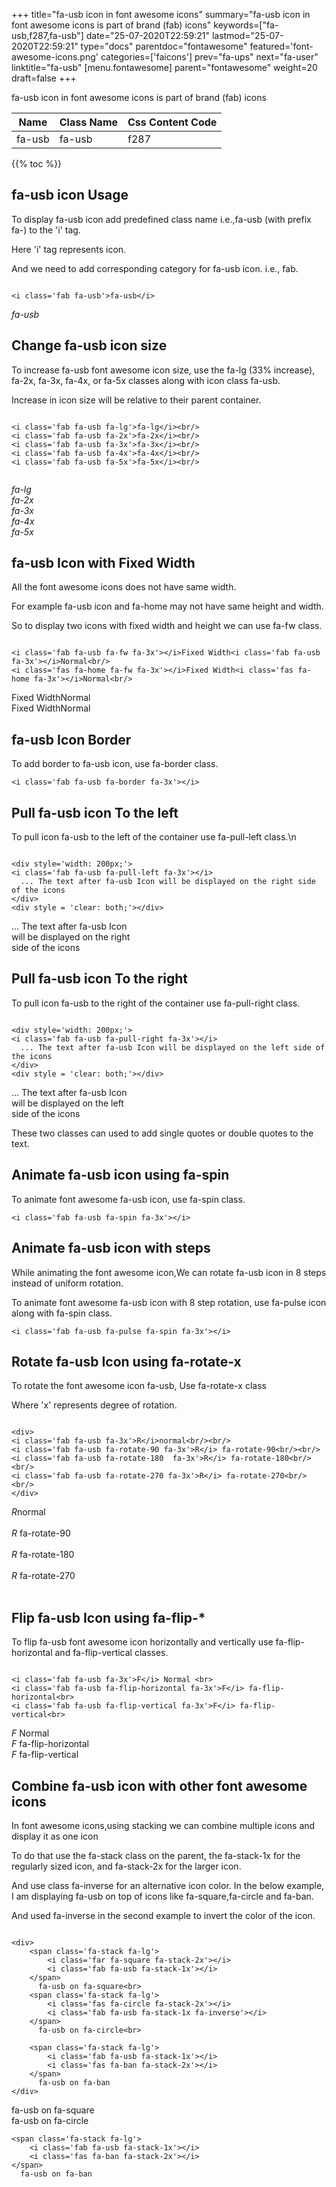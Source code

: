 +++
title="fa-usb icon in font awesome icons"
summary="fa-usb icon in font awesome icons is part of brand (fab) icons"
keywords=["fa-usb,f287,fa-usb"]
date="25-07-2020T22:59:21"
lastmod="25-07-2020T22:59:21"
type="docs"
parentdoc="fontawesome"
featured='font-awesome-icons.png'
categories=['faicons']
prev="fa-ups"
next="fa-user"
linktitle="fa-usb"
[menu.fontawesome]
parent="fontawesome"
weight=20
draft=false
+++


fa-usb icon in font awesome icons is part of brand (fab) icons

<div class='table-responsive'><table class='table'><thead><tr><th>Name</th><th>Class Name</th><th>Css Content Code</th></tr></thead><tbody><tr><td>fa-usb</td><td>fa-usb</td><td>f287</td></tr></tbody></table></div>


{{% toc %}}


## fa-usb icon Usage

To display fa-usb icon add predefined class name i.e.,fa-usb (with prefix fa-) to the 'i' tag.

Here 'i' tag represents icon.

And we need to add corresponding category for fa-usb icon. i.e., fab.


```

<i class='fab fa-usb'>fa-usb</i>
```

<i class='fab fa-usb'>fa-usb</i>




## Change fa-usb icon size
To increase fa-usb font awesome icon size, use the fa-lg (33% increase), fa-2x, fa-3x, fa-4x, or fa-5x classes along with icon class fa-usb.

Increase in icon size will be relative to their parent container. 

```

<i class='fab fa-usb fa-lg'>fa-lg</i><br/>
<i class='fab fa-usb fa-2x'>fa-2x</i><br/>
<i class='fab fa-usb fa-3x'>fa-3x</i><br/>
<i class='fab fa-usb fa-4x'>fa-4x</i><br/>
<i class='fab fa-usb fa-5x'>fa-5x</i><br/>
            
```

<i class='fab fa-usb fa-lg'>fa-lg</i><br/>
<i class='fab fa-usb fa-2x'>fa-2x</i><br/>
<i class='fab fa-usb fa-3x'>fa-3x</i><br/>
<i class='fab fa-usb fa-4x'>fa-4x</i><br/>
<i class='fab fa-usb fa-5x'>fa-5x</i><br/>
            



## fa-usb Icon with Fixed Width 

All the font awesome icons does not have same width.

For example fa-usb icon and fa-home may not have same height and width.

So to display two icons with fixed width and height we can use fa-fw class.


```

<i class='fab fa-usb fa-fw fa-3x'></i>Fixed Width<i class='fab fa-usb fa-3x'></i>Normal<br/>
<i class='fas fa-home fa-fw fa-3x'></i>Fixed Width<i class='fas fa-home fa-3x'></i>Normal<br/>
```

<i class='fab fa-usb fa-fw fa-3x'></i>Fixed Width<i class='fab fa-usb fa-3x'></i>Normal<br/>
<i class='fas fa-home fa-fw fa-3x'></i>Fixed Width<i class='fas fa-home fa-3x'></i>Normal<br/>



## fa-usb Icon Border 

To add border to fa-usb icon, use fa-border class.


```
<i class='fab fa-usb fa-border fa-3x'></i>

```
<i class='fab fa-usb fa-border fa-3x'></i>





## Pull fa-usb icon To the left

To pull icon fa-usb to the left of the container use fa-pull-left class.\n

```

<div style='width: 200px;'>
<i class='fab fa-usb fa-pull-left fa-3x'></i>
  ... The text after fa-usb Icon will be displayed on the right side of the icons
</div>
<div style = 'clear: both;'></div>
```

<div style='width: 200px;'>
<i class='fab fa-usb fa-pull-left fa-3x'></i>
  ... The text after fa-usb Icon will be displayed on the right side of the icons
</div>
<div style = 'clear: both;'></div>




## Pull fa-usb icon To the right
To pull icon fa-usb to the right of the container use fa-pull-right class.

```

<div style='width: 200px;'>
<i class='fab fa-usb fa-pull-right fa-3x'></i>
  ... The text after fa-usb Icon will be displayed on the left side of the icons
</div>
<div style = 'clear: both;'></div>
```

<div style='width: 200px;'>
<i class='fab fa-usb fa-pull-right fa-3x'></i>
  ... The text after fa-usb Icon will be displayed on the left side of the icons
</div>
<div style = 'clear: both;'></div>

These two classes can used to add single quotes or double quotes to the text.


## Animate fa-usb icon using fa-spin
To animate font awesome fa-usb icon, use fa-spin class.

```
<i class='fab fa-usb fa-spin fa-3x'></i>
```
<i class='fab fa-usb fa-spin fa-3x'></i>




## Animate fa-usb icon with steps
While animating the font awesome icon,We can rotate fa-usb icon in 8 steps instead of uniform rotation.

To animate font awesome fa-usb icon with 8 step rotation, use fa-pulse icon along with fa-spin class.


```
<i class='fab fa-usb fa-pulse fa-spin fa-3x'></i>

```
<i class='fab fa-usb fa-pulse fa-spin fa-3x'></i>





## Rotate fa-usb Icon using fa-rotate-x
To rotate the font awesome icon fa-usb, Use fa-rotate-x class

Where 'x' represents degree of rotation.


```

<div>
<i class='fab fa-usb fa-3x'>R</i>normal<br/><br/>
<i class='fab fa-usb fa-rotate-90 fa-3x'>R</i> fa-rotate-90<br/><br/> 
<i class='fab fa-usb fa-rotate-180  fa-3x'>R</i> fa-rotate-180<br/><br/> 
<i class='fab fa-usb fa-rotate-270 fa-3x'>R</i> fa-rotate-270<br/><br/>
</div>
```

<div>
<i class='fab fa-usb fa-3x'>R</i>normal<br/><br/>
<i class='fab fa-usb fa-rotate-90 fa-3x'>R</i> fa-rotate-90<br/><br/> 
<i class='fab fa-usb fa-rotate-180  fa-3x'>R</i> fa-rotate-180<br/><br/> 
<i class='fab fa-usb fa-rotate-270 fa-3x'>R</i> fa-rotate-270<br/><br/>
</div>




## Flip fa-usb Icon using fa-flip-*
To flip fa-usb font awesome icon horizontally and vertically use fa-flip-horizontal and fa-flip-vertical classes. 

```

<i class='fab fa-usb fa-3x'>F</i> Normal <br>
<i class='fab fa-usb fa-flip-horizontal fa-3x'>F</i> fa-flip-horizontal<br>
<i class='fab fa-usb fa-flip-vertical fa-3x'>F</i> fa-flip-vertical<br>
```

<i class='fab fa-usb fa-3x'>F</i> Normal <br>
<i class='fab fa-usb fa-flip-horizontal fa-3x'>F</i> fa-flip-horizontal<br>
<i class='fab fa-usb fa-flip-vertical fa-3x'>F</i> fa-flip-vertical<br>




## Combine fa-usb icon with other font awesome icons
In font awesome icons,using stacking we can combine multiple icons and display it as one icon 

To do that use the fa-stack class on the parent, the fa-stack-1x for the regularly sized icon, and fa-stack-2x for the larger icon.

And use class fa-inverse for an alternative icon color. 
In the below example, I am displaying fa-usb on top of icons like fa-square,fa-circle and fa-ban.

And used fa-inverse in the second example to invert the color of the icon.

```

<div>
    <span class='fa-stack fa-lg'>
        <i class='far fa-square fa-stack-2x'></i>
        <i class='fab fa-usb fa-stack-1x'></i>
    </span>
      fa-usb on fa-square<br>
    <span class='fa-stack fa-lg'>
        <i class='fas fa-circle fa-stack-2x'></i>
        <i class='fab fa-usb fa-stack-1x fa-inverse'></i>
    </span>
      fa-usb on fa-circle<br>

    <span class='fa-stack fa-lg'>
        <i class='fab fa-usb fa-stack-1x'></i>
        <i class='fas fa-ban fa-stack-2x'></i>
    </span>
      fa-usb on fa-ban
</div>
```

<div>
    <span class='fa-stack fa-lg'>
        <i class='far fa-square fa-stack-2x'></i>
        <i class='fab fa-usb fa-stack-1x'></i>
    </span>
      fa-usb on fa-square<br>
    <span class='fa-stack fa-lg'>
        <i class='fas fa-circle fa-stack-2x'></i>
        <i class='fab fa-usb fa-stack-1x fa-inverse'></i>
    </span>
      fa-usb on fa-circle<br>

    <span class='fa-stack fa-lg'>
        <i class='fab fa-usb fa-stack-1x'></i>
        <i class='fas fa-ban fa-stack-2x'></i>
    </span>
      fa-usb on fa-ban
</div>






